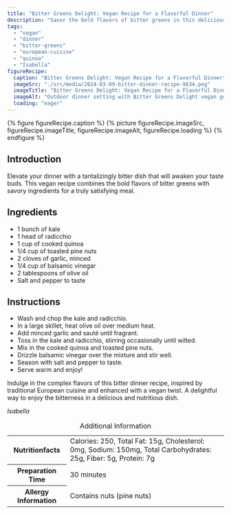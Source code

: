 ```yaml
---
title: "Bitter Greens Delight: Vegan Recipe for a Flavorful Dinner"
description: "Savor the bold flavors of bitter greens in this delicious vegan dinner recipe. A perfect blend of savory and bitter, inspired by European cuisine with a vegan twist."
tags:
  - "vegan"
  - "dinner"
  - "bitter-greens"
  - "european-cuisine"
  - "quinoa"
  - "Isabella"
figureRecipe: 
  caption: "Bitter Greens Delight: Vegan Recipe for a Flavorful Dinner"
  imageSrc: "./src/media/2024-03-09-bitter-dinner-recipe-9634.png"
  imageTitle: "Bitter Greens Delight: Vegan Recipe for a Flavorful Dinner"
  imageAlt: "Outdoor dinner setting with Bitter Greens Delight vegan gourmet dish, showcasing vibrant greens and aromatic flavors in elegant simplicity."
  loading: "eager"
---
```


{% figure figureRecipe.caption %}
{% picture figureRecipe.imageSrc, figureRecipe.imageTitle, figureRecipe.imageAlt, figureRecipe.loading %}
{% endfigure %}

## Introduction

Elevate your dinner with a tantalizingly bitter dish that will awaken your taste buds. This vegan recipe combines the bold flavors of bitter greens with savory ingredients for a truly satisfying meal.

## Ingredients

- 1 bunch of kale
- 1 head of radicchio
- 1 cup of cooked quinoa
- 1/4 cup of toasted pine nuts
- 2 cloves of garlic, minced
- 1/4 cup of balsamic vinegar
- 2 tablespoons of olive oil
- Salt and pepper to taste

## Instructions

- Wash and chop the kale and radicchio.
- In a large skillet, heat olive oil over medium heat.
- Add minced garlic and sauté until fragrant.
- Toss in the kale and radicchio, stirring occasionally until wilted.
- Mix in the cooked quinoa and toasted pine nuts.
- Drizzle balsamic vinegar over the mixture and stir well.
- Season with salt and pepper to taste.
- Serve warm and enjoy!

Indulge in the complex flavors of this bitter dinner recipe, inspired by traditional European cuisine and enhanced with a vegan twist. A delightful way to enjoy the bitterness in a delicious and nutritious dish.

*Isabella*

<table><caption class='sr-only'>Additional Information</caption><tr><th>Nutritionfacts</th><td>Calories: 250, Total Fat: 15g, Cholesterol: 0mg, Sodium: 150mg, Total Carbohydrates: 25g, Fiber: 5g, Protein: 7g&nbsp;</td></tr><tr><th>Preparation Time</th><td>30 minutes&nbsp;</td></tr><tr><th>Allergy Information</th><td>Contains nuts (pine nuts)&nbsp;</td></tr></table>

